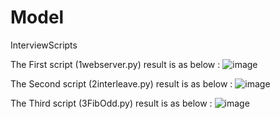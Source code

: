 # Model
InterviewScripts

The First script (1webserver.py) result is as below :
![image](https://user-images.githubusercontent.com/91181319/170550225-14000c41-0e42-4b61-a64e-c33f690252b1.png)

The Second script (2interleave.py) result is as below :
![image](https://user-images.githubusercontent.com/91181319/170551048-c922abb8-629c-4923-86fe-695b94b155e3.png)

The Third script (3FibOdd.py) result is as below :
![image](https://user-images.githubusercontent.com/91181319/170551303-355bc6f7-d24f-4790-bee0-8a4c8064aa4c.png)
